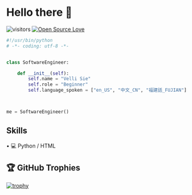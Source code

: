 # Hello there 👋

![visitors](https://visitor-badge.laobi.icu/badge?page_id=macsthn.macsthn)
[![Open Source Love](https://badges.frapsoft.com/os/v1/open-source.svg?v=102)](https://github.com/ellerbrock/open-source-badge/)


```python
#!/usr/bin/python
# -*- coding: utf-8 -*-


class SoftwareEngineer:

    def __init__(self):
        self.name = "Velli Sie"
        self.role = "Beginner"
        self.language_spoken = ["en_US", "中文_CN", "福建話_FUJIAN"]



me = SoftwareEngineer()
```
## Skills
• 💻 Python / HTML


## 🏆 GitHub Trophies

[![trophy](https://github-profile-trophy.vercel.app/?username=McMaccc&theme=nord&column=7)](https://github.com/ryo-ma/github-profile-trophy)
